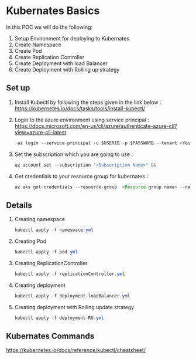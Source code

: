 # Kubernates Basics

In this POC we will do the following:

1. Setup Environment for deploying to Kubernates
2. Create Namespace
3. Create Pod
4. Create Replication Controller
5. Create Deployment with load Balancer
6. Create Deployment with Rolling up strategy

## Set up

1. Install Kubectl by following the steps given in the link below :
    https://kubernetes.io/docs/tasks/tools/install-kubectl/


2. Login to the azure environment using service principal :
    https://docs.microsoft.com/en-us/cli/azure/authenticate-azure-cli?view=azure-cli-latest
    ```Java
     az login --service-principal -u $USERID -p $PASSWORD --tenant <Your Tenant Id> &&
     ```

3. Set the subscription which you are going to use :
    ```Java
    az account set --subscription "<Subscription Name>" &&
    ```
4. Get credentials to your resource group for kubernates :
    ```Java
    az aks get-credentials --resource-group  <Resource group name> --name <Cluster Name>;
    ```

## Details

1. Creating namespace
    ```Java
    kubectl apply -f namespace.yml
    ```

2. Creating Pod
    ```Java
    kubectl apply -f pod.yml
    ```

3. Creating ReplicationController
    ```Java
    kubectl apply -f replicationController.yml
    ```

4. Creating deployment
    ```Java
    kubectl apply -f deployment-loadBalancer.yml
    ```

5. Creating deployment with Rolling update strategy
    ```Java
    kubectl apply -f deployment-RU.yml
    ```

## Kubernates Commands

https://kubernetes.io/docs/reference/kubectl/cheatsheet/